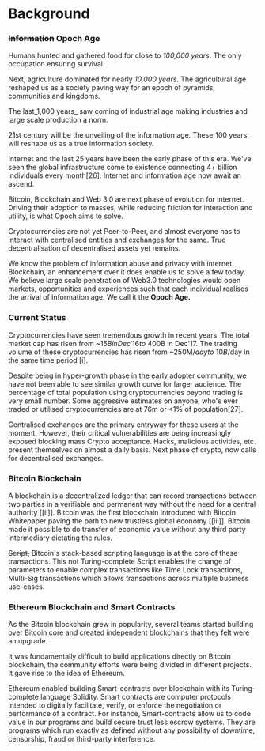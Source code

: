 # Background

### ~~Information~~ Opoch Age

Humans hunted and gathered food for close to _100,000 years_. The only occupation ensuring survival. 

Next, agriculture dominated for nearly _10,000 years_. The agricultural age reshaped us as a society paving way for an epoch of pyramids, communities and kingdoms. 

The last_1,000 years_ saw coming of industrial age making industries and large scale production a norm.

21st century will be the unveiling of the information age. These_100 years_ will reshape us as a true information society.

Internet and the last 25 years have been the early phase of this era. We've seen the global infrastructure come to existence connecting 4+ billion individuals every month\[26\]. Internet and information age now await an ascend.

Bitcoin, Blockchain and Web 3.0 are next phase of evolution for internet. Driving their adoption to masses, while reducing friction for interaction and utility, is what Opoch aims to solve.

Cryptocurrencies are not yet Peer-to-Peer, and almost everyone has to interact with centralised entities and exchanges for the same. True decentralisation of decentralised assets yet remains.

We know the problem of information abuse and privacy with internet. Blockchain, an enhancement over it does enable us to solve a few today. We believe large scale penetration of Web3.0 technologies would open markets, opportunities and experiences such that each individual realises the arrival of information age. We call it the **Opoch Age.**

### Current Status

Cryptocurrencies have seen tremendous growth in recent years. The total market cap has risen from ~$15B in Dec'16 to ~$400B in Dec'17. The trading volume of these cryptocurrencies has risen from ~250M$/day to ~10B$/day in the same time period \[i\]. 

Despite being in hyper-growth phase in the early adopter community, we have not been able to see similar growth curve for larger audience. The percentage of total population using cryptocurrencies beyond trading is very small number. Some aggressive estimates on anyone, who's ever traded or utilised cryptocurrencies are at 76m or &lt;1% of population\[27\].

Centralised exchanges are the primary entryway for these users at the moment. However, their critical vulnerabilities are being increasingly exposed blocking mass Crypto acceptance. Hacks, malicious activities, etc. present themselves on almost a daily basis. Next phase of crypto, now calls for decentralised exchanges.

### Bitcoin Blockchain

A blockchain is a decentralized ledger that can record transactions between two parties in a verifiable and permanent way without the need for a central authority \[\[ii\]\]. Bitcoin was the first blockchain introduced with Bitcoin Whitepaper paving the path to new trustless global economy \[\[iii\]\]. Bitcoin made it possible to do transfer of economic value without any third party intermediary dictating the rules. 

~~Script,~~ Bitcoin's stack-based scripting language is at the core of these transactions. This not Turing-complete Script enables the change of parameters to enable complex transactions like Time Lock transactions, Multi-Sig transactions which allows transactions across multiple business use-cases.

### Ethereum Blockchain and Smart Contracts

As the Bitcoin blockchain grew in popularity, several teams started building over Bitcoin core and created independent blockchains that they felt were an upgrade. 

It was fundamentally difficult to build applications directly on Bitcoin blockchain, the community efforts were being divided in different projects. It gave rise to the idea of Ethereum.

Ethereum enabled building Smart-contracts over blockchain with its Turing-complete language Solidity. Smart contracts are computer protocols intended to digitally facilitate, verify, or enforce the negotiation or performance of a contract. For instance, Smart-contracts allow us to code value in our programs and build secure trust less escrow systems. They are programs which run exactly as defined without any possibility of downtime, censorship, fraud or third-party interference. 

### 

